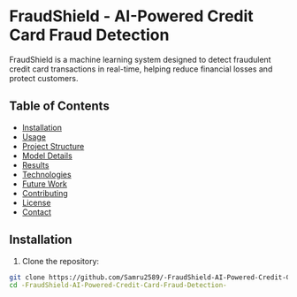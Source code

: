 # FraudShield - AI-Powered Credit Card Fraud Detection

FraudShield is a machine learning system designed to detect fraudulent credit card transactions in real-time, helping reduce financial losses and protect customers.

## Table of Contents

- [Installation](#installation)
- [Usage](#usage)
- [Project Structure](#project-structure)
- [Model Details](#model-details)
- [Results](#results)
- [Technologies](#technologies)
- [Future Work](#future-work)
- [Contributing](#contributing)
- [License](#license)
- [Contact](#contact)

## Installation

1. Clone the repository:

```bash
git clone https://github.com/Samru2589/-FraudShield-AI-Powered-Credit-Card-Fraud-Detection-.git
cd -FraudShield-AI-Powered-Credit-Card-Fraud-Detection-
